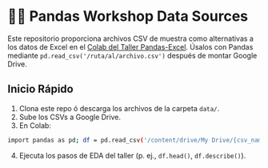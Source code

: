 # 👩‍🔬 Pandas Workshop Data Sources

Este repositorio proporciona archivos CSV de muestra como alternativas a los datos de Excel en el [Colab del Taller Pandas-Excel](https://colab.research.google.com/drive/1cL25mifmnJc5JwvVryRaowH0bU_c8bw-?usp=sharing). Úsalos con Pandas mediante `pd.read_csv('/ruta/al/archivo.csv')` después de montar Google Drive.

## Inicio Rápido
1. Clona este repo ó descarga los archivos de la carpeta `data/`.
2. Sube los CSVs a Google Drive.
3. En Colab: 
```bash
import pandas as pd; df = pd.read_csv('/content/drive/My Drive/{csv_name}.csv')
```
4. Ejecuta los pasos de EDA del taller (p. ej., `df.head()`, `df.describe()`).
